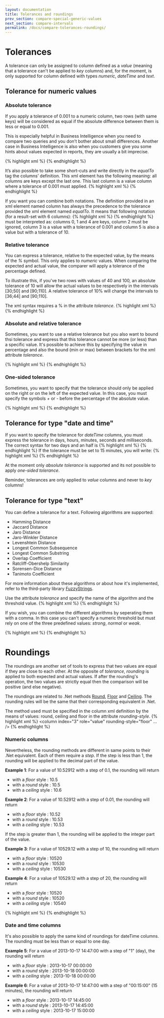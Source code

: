 ```yaml
---
layout: documentation
title: Tolerances and roundings
prev_section: compare-special-generic-values
next_section: compare-intervals
permalink: /docs/compare-tolerances-roundings/
---
```

# Tolerances
A tolerance can only be assigned to column defined as a *value* (meaning that a tolerance can't be applied to *key* columns) and, for the moment, is only supported for column defined with types *numeric*, *dateTime* and *text*.

## Tolerance for numeric values

### Absolute tolerance
If you apply a tolerance of 0.001 to a numeric column, two rows (with same keys) will be considered as equal if the absolute difference between them is less or equal to 0.001.

This is especially helpful in Business Intelligence when you need to compare two queries and you don’t bother about small differences. Another case in Business Intelligence is also when you customers give you some hints about values expected in reports, they are usually a bit imprecise.

{% highlight xml %}
<column  index="2" tolerance="0.001" />
{% endhighlight %}

It’s also possible to take some short-cuts and write directly in the *equalTo* tag the columns’ definition. This xml element has the following meaning: all columns are keys except the last one. This last column is a value column where a tolerance of 0.001 must applied.
{% highlight xml %}
<equalTo values="last" tolerance="0.001">
{% endhighlight %}

If you want you can combine both notations. The definition provided in an xml element named column has always the precedence to the tolerance provided the xml element named *equalTo*. It means that following notation (for a result-set with 6 columns):
{% highlight xml %}
<equalTo keys="all-except-last" tolerance="10">
	<column  index="2" role="ignore" />
	<column  index="3" tolerance="0.001" />
</equalTo>
{% endhighlight %}
must be interpreted as: columns 0, 1 and 4 are keys, column 2 must be ignored, column 3 is a value with a tolerance of 0.001 and column 5 is also a value but with a tolerance of 10.

### Relative tolerance
You can express a tolerance, relative to the expected value, by the means of the *%* symbol. This only applies to *numeric* values. When comparing the expected and actual value, the comparer will apply a tolerance of the percentage defined.

To illustrate this, if you've two rows with values of 40 and 100, an absolute tolerance of 10 will allow the actual values to be respectively in the intervals [30;50] and [90;110]. A relative tolerance of 10% will change the intervals to [36;44] and [90;110].

The xml syntax requires a % in the attribute *tolerance*.
{% highlight xml %}
<column  index="3" role="value" type="numeric" tolerance="10%" />
{% endhighlight %}

### Absolute and relative tolerance
Sometimes, you want to use a relative tolerance but you also want to bound thsi tolerance and express that this tolerance cannot be more (or less) than a specific value. It's possible to achieve this by specifying the value in percentage and also the bound (min or max) between brackets for the xml attribute *tolerance*.

{% highlight xml %}
<column  index="3" role="value" type="numeric" tolerance="10% (min 0.001)" />
{% endhighlight %}

### One-sided tolerance
Sometimes, you want to specify that the tolerance should only be applied on the right or on the left of the expected value. In this case, you must specify the symbols *+* or *-* before the percentage of the absolute value.

{% highlight xml %}
<column  index="3" role="value" type="numeric" tolerance="+10%" />
{% endhighlight %}

## Tolerance for type "date and time"
If you want to specify the tolerance for *dateTime* columns, you must express the tolerance in days, hours, minutes, seconds and milliseconds. The correct syntax for two days and an half is
{% highlight xml %}
<column  index="3" role="value" type="dateTime" tolerance="2.12:00:00" />
{% endhighlight %}
If the tolerance must be set to 15 minutes, you will write:
{% highlight xml %}
<column  index="3" role="value" type="dateTime" tolerance="00:15:00" />
{% endhighlight %}

At the moment only *absolute tolerance* is supported and its not possible to apply *one-sided tolerance*.

Reminder, tolerances are only applied to *value* columns and never to *key* columns!

## Tolerance for type "text"
You can define a tolerance for a text. Following algorithms are supported:
* Hamming Distance
* Jaccard Distance
* Jaro Distance
* Jaro-Winkler Distance
* Levenshtein Distance
* Longest Common Subsequence
* Longest Common Substring
* Overlap Coefficient
* Ratcliff-Obershelp Similarity
* Sorensen-Dice Distance
* Tanimoto Coefficient

For more information about these algorithms or about how it's implemented, refer to the third-party library [FuzzyStrings](https://github.com/kdjones/fuzzystring).

Use the attribute *tolerance* and specify the name of the algorithm and the threshold value.
{% highlight xml %}
<column index="1" role="value" type="text" tolerance="Levenshtein(5)"/>
{% endhighlight %}

If you wish, you can combine the different algorithms by seperating them with a comma. In this case you can't specify a numeric threshold but must rely on one of the three predefined values: *strong*, *normal* or *weak*.

{% highlight xml %}
<column index="1" role="value" type="text" tolerance="LongestCommonSubsequence, LongestCommonSubstring, OverlapCoefficient (weak)"/>
{% endhighlight %}

# Roundings
The roundings are another set of tools to express that two values are equal if they are close to each other. At the opposite of *tolerance*,  *rounding* is applied to both expected and actual values. If after the rounding's operation, the two values are strictly equal then the comparison will be positive (and else negative).

The roundings are related to .Net methods [Round](http://msdn.microsoft.com/en-us/library/wyk4d9cy.aspx), [Floor](http://msdn.microsoft.com/en-us/library/e0b5f0xb.aspx) and [Ceiling](http://msdn.microsoft.com/en-us/library/zx4t0t48.aspx). The rounding rules will be the same that their corresponding equivalent in .Net.

The method used must be specified in the column xml definition by the means of values: round, ceiling and floor in the attribute *rounding-style*.
{% highlight xml %}
<column index="3" role="value" rounding-style="floor" ... />
{% endhighlight %}

### Numeric columns
Nevertheless, the rounding methods are different in same points to their .Net equivalent. Each of them require a _step_. If the step is less than 1, the rounding will be applied to the decimal part of the value.

**Example 1**: For a value of 10.52912 with a step of 0.1, the rounding will return

* with a _floor_ style : 10.5  
* with a _round_ style : 10.5
* with a _ceiling_ style : 10.6

**Example 2**: For a value of 10.52912 with a step of 0.01, the rounding will return

* with a _floor_ style : 10.52  
* with a _round_ style : 10.53
* with a _ceiling_ style : 10.53

If the step is greater than 1, the rounding will be applied to the integer part of the value.

**Example 3**: For a value of 10529.12 with a step of 10, the rounding will return

* with a _floor_ style : 10520  
* with a _round_ style : 10530
* with a _ceiling_ style : 10530

**Example 4**: For a value of 10529.12 with a step of 20, the rounding will return

* with a _floor_ style : 10520  
* with a _round_ style : 10520
* with a _ceiling_ style : 10540

{% highlight xml %}
<column  index="3" role="value" rounding-style="floor" rounding-step="20" />
{% endhighlight %}

### Date and time columns
It's also possible to apply the same kind of roundings for dateTime columns. The rounding must be less than or equal to one day.

**Example 5**: For a value of 2013-10-17 14:47:00 with a step of "1" (day), the rounding will return

* with a _floor_ style : 2013-10-17 00:00:00  
* with a _round_ style : 2013-10-18 00:00:00
* with a _ceiling_ style : 2013-10-18 00:00:00

**Example 6**: For a value of 2013-10-17 14:47:00 with a step of "00:15:00" (15 minutes), the rounding will return

* with a _floor_ style : 2013-10-17 14:45:00
* with a _round_ style : 2013-10-17 14:45:00
* with a _ceiling_ style : 2013-10-17 15:00:00
